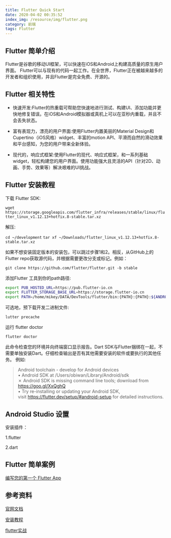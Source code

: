 ```yaml
---
title: Flutter Quick Start
date: 2020-04-02 00:35:52
index_img: /resource/img/flutter.png
category: 前端
tags: Flutter
---
```


## Flutter 简单介绍

Flutter是谷歌的移动UI框架，可以快速在iOS和Android上构建高质量的原生用户界面。 Flutter可以与现有的代码一起工作。在全世界，Flutter正在被越来越多的开发者和组织使用，并且Flutter是完全免费、开源的。

## Flutter 相关特性

- 快速开发:Flutter的热重载可帮助您快速地进行测试、构建UI、添加功能并更快地修复错误。在iOS和Android模拟器或真机上可以在亚秒内重载，并且不会丢失状态。

- 富有表现力，漂亮的用户界面:使用Flutter内置美丽的Material Design和Cupertino（iOS风格）widget、丰富的motion API、平滑而自然的滑动效果和平台感知，为您的用户带来全新体验。

- 现代的，响应式框架:使用Flutter的现代、响应式框架，和一系列基础widget，轻松构建您的用户界面。使用功能强大且灵活的API（针对2D、动画、手势、效果等）解决艰难的UI挑战。

## Flutter 安装教程

下载 Flutter SDK: 

`wget https://storage.googleapis.com/flutter_infra/releases/stable/linux/flutter_linux_v1.12.13+hotfix.8-stable.tar.xz`

解压:

 `cd ~/development`
 `tar xf ~/Downloads/flutter_linux_v1.12.13+hotfix.8-stable.tar.xz`
 
如果不想安装固定版本的安装包，可以跳过步骤1和2。相反，从GitHub上的Flutter repo获取源代码，并根据需要更改分支或标记。例如：

 `git clone https://github.com/flutter/flutter.git -b stable`

添加Flutter 工具到你的path路径:

```bash
export PUB_HOSTED_URL=https://pub.flutter-io.cn
export FLUTTER_STORAGE_BASE_URL=https://storage.flutter-io.cn
export PATH=/home/mikey/DATA/DevTools/flutter/bin:{PATH}:{PATH}:${ANDROID_HOME}/platform-tools
```

可选地，预下载开发二进制文件:

`lutter precache`

运行 flutter doctor

`flutter doctor`
 
此命令检查您的环境并向终端窗口显示报告。Dart SDK与Flutter捆绑在一起，不需要单独安装Dart。仔细检查输出是否有其他需要安装的软件或要执行的其他任务。
例如:

> Android toolchain - develop for Android devices  
    • Android SDK at /Users/obiwan/Library/Android/sdk  
    ✗ Android SDK is missing command line tools; download from https://goo.gl/XxQghQ  
    • Try re-installing or updating your Android SDK,  
      visit https://flutter.dev/setup/#android-setup for detailed instructions.  

## Android Studio 设置

安装插件：

1.flutter

2.dart
 

## Flutter 简单案例

[编写您的第一个 Flutter App](https://flutterchina.club/get-started/codelab/)

## 参考资料

[官网文档](https://flutter.dev/docs)

[安装教程](https://flutter.dev/docs/get-started/install/linux)

[flutter实战](https://book.flutterchina.club/)
